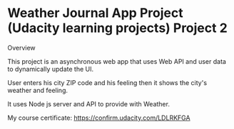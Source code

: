 # Weather Journal App Project (Udacity learning projects) Project 2

Overview

This project is an asynchronous web app that uses Web API and user data to dynamically update the UI.

User enters his city ZIP code and his feeling then it shows the city's weather and feeling.

It uses Node js server and API to provide with Weather.

My course certificate:
https://confirm.udacity.com/LDLRKFGA
